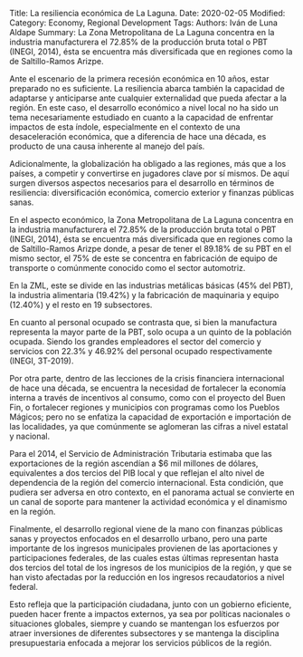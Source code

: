Title: La resiliencia económica de La Laguna.
Date: 2020-02-05
Modified: 
Category: Economy, Regional Development
Tags: 
Authors: Iván de Luna Aldape
Summary: La Zona Metropolitana de La Laguna concentra en la industria manufacturera el 72.85% de la producción bruta total o PBT (INEGI, 2014), ésta se encuentra más diversificada que en regiones como la de Saltillo-Ramos Arizpe.

Ante el escenario de la primera recesión económica en 10 años, estar preparado no es suficiente. La resiliencia abarca también la capacidad de adaptarse y anticiparse ante cualquier externalidad que pueda afectar a la región. En este caso, el desarrollo económico a nivel local no ha sido un tema necesariamente estudiado en cuanto a la capacidad de enfrentar impactos de esta índole, especialmente en el contexto de una desaceleración económica, que a diferencia de hace una década, es producto de una causa inherente al manejo del país.

Adicionalmente, la globalización ha obligado a las regiones, más que a los países, a competir y convertirse en jugadores clave por sí mismos. De aquí surgen diversos aspectos necesarios para el desarrollo en términos de resiliencia: diversificación económica, comercio exterior y finanzas públicas sanas.

En el aspecto económico, la Zona Metropolitana de La Laguna concentra en la industria manufacturera el 72.85% de la producción bruta total o PBT (INEGI, 2014), ésta se encuentra más diversificada que en regiones como la de Saltillo-Ramos Arizpe donde, a pesar de tener el 89.18% de su PBT en el mismo sector, el 75% de este se concentra en fabricación de equipo de transporte o comúnmente conocido como el sector automotriz.

En la ZML, este se divide en las industrias metálicas básicas (45% del PBT), la industria alimentaria (19.42%) y la fabricación de maquinaria y equipo (12.40%) y el resto en 19 subsectores.

En cuanto al personal ocupado se contrasta que, si bien la manufactura representa la mayor parte de la PBT, solo ocupa a un quinto de la población ocupada. Siendo los grandes empleadores el sector del comercio y servicios con 22.3% y 46.92% del personal ocupado respectivamente (INEGI, 3T-2019).

Por otra parte, dentro de las lecciones de la crisis financiera internacional de hace una década, se encuentra la necesidad de fortalecer la economía interna a través de incentivos al consumo, como con el proyecto del Buen Fin, o fortalecer regiones y municipios con programas como los Pueblos Mágicos; pero no se enfatiza la capacidad de exportación e importación de las localidades, ya que comúnmente se aglomeran las cifras a nivel estatal y nacional.

Para el 2014, el Servicio de Administración Tributaria estimaba que las exportaciones de la región ascendían a $6 mil millones de dólares, equivalentes a dos tercios del PIB local y que reflejan el alto nivel de dependencia de la región del comercio internacional. Esta condición, que pudiera ser adversa en otro contexto, en el panorama actual se convierte en un canal de soporte para mantener la actividad económica y el dinamismo en la región.

Finalmente, el desarrollo regional viene de la mano con finanzas públicas sanas y proyectos enfocados en el desarrollo urbano, pero una parte importante de los ingresos municipales provienen de las aportaciones y participaciones federales, de las cuales estas últimas representan hasta dos tercios del total de los ingresos de los municipios de la región, y que se han visto afectadas por la reducción en los ingresos recaudatorios a nivel federal.

Esto refleja que la participación ciudadana, junto con un gobierno eficiente, pueden hacer frente a impactos externos, ya sea por políticas nacionales o situaciones globales, siempre y cuando se mantengan los esfuerzos por atraer inversiones de diferentes subsectores y se mantenga la disciplina presupuestaria enfocada a mejorar los servicios públicos de la región.
